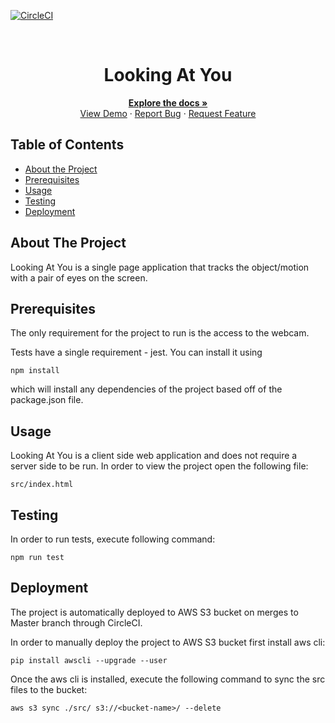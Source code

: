 <!-- PROJECT SHIELDS -->
[![CircleCI](https://circleci.com/gh/ScottLogic/lookingatyou/tree/master.svg?style=svg)](https://circleci.com/gh/ScottLogic/lookingatyou/tree/master)


<!-- PROJECT LOGO -->
<br />
<p align="center">

  <h1 align="center">Looking At You</h1>

  <p align="center">
    <a href="https://github.com/ScottLogic/lookingatyou/blob/master/README.md"><strong>Explore the docs »</strong></a>
    <br />
    <a href="http://looking-at-you.s3-website.eu-west-2.amazonaws.com/">View Demo</a>
    ·
    <a href="https://github.com/ScottLogic/lookingatyou/issues">Report Bug</a>
    ·
    <a href="https://github.com/ScottLogic/lookingatyou/issues">Request Feature</a>
  </p>
</p>


## Table of Contents

* [About the Project](#about-the-project)
* [Prerequisites](#prerequisites)
* [Usage](#usage)
* [Testing](#testing)
* [Deployment](#deployment)



## About The Project

Looking At You is a single page application that tracks the object/motion with a pair of eyes on the screen.

## Prerequisites

The only requirement for the project to run is the access to the webcam. 

Tests have a single requirement - jest. You can install it using

```
npm install
```

which will install any dependencies of the project based off of the package.json file.

## Usage

Looking At You is a client side web application and does not require a server side to be run. In order to view the project open the following file:

```
src/index.html
```

## Testing

In order to run tests, execute following command:

```
npm run test
```

## Deployment

The project is automatically deployed to AWS S3 bucket on merges to Master branch through CircleCI.

In order to manually deploy the project to AWS S3 bucket first install aws cli:

```
pip install awscli --upgrade --user
```

Once the aws cli is installed, execute the following command to sync the src files to the bucket:

```
aws s3 sync ./src/ s3://<bucket-name>/ --delete
```
